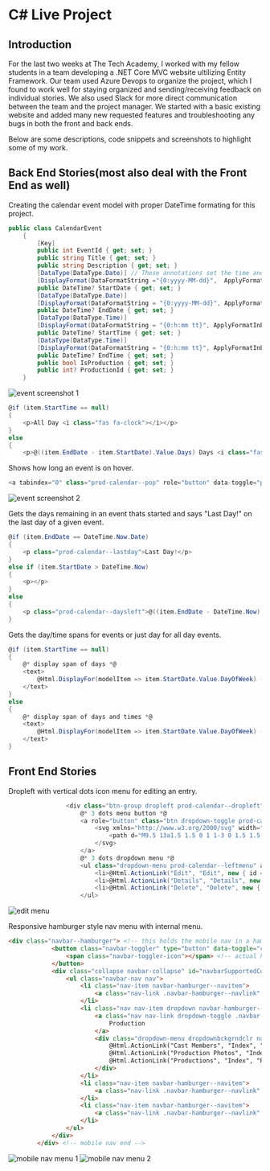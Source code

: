 # C# Live Project

## Introduction

For the last two weeks at The Tech Academy, I worked with my fellow students in a team developing a .NET Core MVC website ultilizing Entity Framework. Our team used Azure Devops to organize the project, which I found to work well for staying organized and sending/receiving feedback on individual stories. We also used Slack for more direct communication between the team and the project manager. We started with a basic existing website and added many new requested features and troubleshooting any bugs in both the front and back ends.

Below are some descriptions, code snippets and screenshots to highlight some of my work.

## Back End Stories(most also deal with the Front End as well)
Creating the calendar event model with proper DateTime formating for this project.

```c#
public class CalendarEvent
	{
		[Key]
		public int EventId { get; set; }
		public string Title { get; set; }
		public string Description { get; set; }
		[DataType(DataType.Date)] // These annotations set the time and date formats
		[DisplayFormat(DataFormatString ="{0:yyyy-MM-dd}",  ApplyFormatInEditMode = true)]
		public DateTime? StartDate { get; set; }
		[DataType(DataType.Date)]
		[DisplayFormat(DataFormatString = "{0:yyyy-MM-dd}", ApplyFormatInEditMode = true)]
		public DateTime? EndDate { get; set; }
		[DataType(DataType.Time)]
		[DisplayFormat(DataFormatString = "{0:h:mm tt}", ApplyFormatInEditMode = true)]
		public DateTime? StartTime { get; set; }
		[DataType(DataType.Time)]
		[DisplayFormat(DataFormatString = "{0:h:mm tt}", ApplyFormatInEditMode = true)]
		public DateTime? EndTime { get; set; }
		public bool IsProduction { get; set; }
		public int? ProductionId { get; set; }
	}
```
![event screenshot 1](/liveprojects\csharpliveproject\event1.PNG)

```c#
@if (item.StartTime == null)
{
    <p>All Day <i class="fas fa-clock"></i></p>
}
else
{
    <p>@((item.EndDate - item.StartDate).Value.Days) Days <i class="fas fa-clock"></i></p>
```
Shows how long an event is on hover.
```c#
<a tabindex="0" class="prod-calendar--pop" role="button" data-toggle="popover" data-trigger="hover" data-content="This is a @((item.EndDate - @item.StartDate).Value.TotalDays) day event.">
```
![event screenshot 2](/liveprojects\csharpliveproject\event2.PNG)

Gets the days remaining in an event thats started and says "Last Day!" on the last day of a given event.
```c#
@if (item.EndDate == DateTime.Now.Date)
{
    <p class="prod-calendar--lastday">Last Day!</p>
}
else if (item.StartDate > DateTime.Now)
{
    <p></p>
}
else
{
    <p class="prod-calendar--daysleft">@((item.EndDate - DateTime.Now).Value.Days) days remaining!</p>
}
```

Gets the day/time spans for events or just day for all day events.
```c#
@if (item.StartTime == null)
{
    @* display span of days *@
    <text>
        @Html.DisplayFor(modelItem => item.StartDate.Value.DayOfWeek) - @Html.DisplayFor(modelItem => item.EndDate.Value.DayOfWeek)
    </text>
}
else
{
    @* display span of days and times *@
    <text>
        @Html.DisplayFor(modelItem => item.StartDate.Value.DayOfWeek) - @Html.DisplayFor(modelItem => item.EndDate.Value.DayOfWeek), @Html.DisplayFor(modelItem => item.StartTime) - @Html.DisplayFor(modelItem => item.EndTime)
    </text>
}
```
## Front End Stories
Dropleft with vertical dots icon menu for editing an entry.
```c#
				<div class="btn-group dropleft prod-calendar--dropleft">
					@* 3 dots menu button *@
					<a role="button" class="btn dropdown-toggle prod-calendar--leftbtn" id="dropdownMenuLink" data-toggle="dropdown" aria-haspopup="true" aria-expanded="false">
						<svg xmlns="http://www.w3.org/2000/svg" width="20" height="20" fill="currentColor" class="bi bi-three-dots-vertical" viewBox="0 0 16 16">
							<path d="M9.5 13a1.5 1.5 0 1 1-3 0 1.5 1.5 0 0 1 3 0zm0-5a1.5 1.5 0 1 1-3 0 1.5 1.5 0 0 1 3 0zm0-5a1.5 1.5 0 1 1-3 0 1.5 1.5 0 0 1 3 0z" />
						</svg>
					</a>
					@* 3 dots dropdown menu *@
					<ul class="dropdown-menu prod-calendar--leftmenu" aria-labelledby="dropdownMenuLink">
						<li>@Html.ActionLink("Edit", "Edit", new { id = item.EventId })</li>
						<li>@Html.ActionLink("Details", "Details", new { id = item.EventId })</li>
						<li>@Html.ActionLink("Delete", "Delete", new { id = item.EventId })</li>
					</ul>
```
![edit menu](/liveprojects\csharpliveproject\event3.PNG)

Responsive hamburger style nav menu with internal menu.
```html
<div class="navbar--hamburger"> <!-- this holds the mobile nav in a hamburger menu -->
			<button class="navbar-toggler" type="button" data-toggle="collapse" data-target="#navbarSupportedContent" aria-controls="navbarSupportedContent" aria-expanded="false" aria-label="Toggle navigation">
				<span class="navbar-toggler-icon"></span> <!-- actual humburger button -->
			</button>
			<div class="collapse navbar-collapse" id="navbarSupportedContent">
				<ul class="navbar-nav nav">
					<li class="nav-item navbar-hamburger--navitem">
						<a class="nav-link .navbar-hamburger--navlink" href="~/Home/Index">TheaterCMS</a>
					</li>
					<li class="nav nav-item dropdown navbar-hamburger--navitem">
						<a class="nav nav-link dropdown-toggle .navbar-hamburger--navlink" href="#" id="navbarDropdownMenuLink" data-toggle="dropdown" aria-haspopup="true" aria-expanded="false">
							Production
						</a>
						<div class="dropdown-menu dropdownbckgrndclr navbar-hamburger--dropdownmenu" aria-labelledby="navbarDropdownMenuLink">
							@Html.ActionLink("Cast Members", "Index", "CastMembers", new { Area = "Production" }, new { @class = "dropdown-item dropdowntxt navbar-hamburger--dropdownitem" })
							@Html.ActionLink("Production Photos", "Index", "ProductionPhotos", new { Area = "Production" }, new { @class = "dropdown-item dropdowntxt navbar-hamburger--dropdownitem" })
							@Html.ActionLink("Productions", "Index", "Productions", new { Area = "Production" }, new { @class = "dropdown-item dropdowntxt navbar-hamburger--dropdownitem" })
						</div>
					</li>
					<li class="nav-item navbar-hamburger--navitem">
						<a class="nav-link .navbar-hamburger--navlink" href="#">Rental</a>
					</li>
					<li class="nav-item navbar-hamburger--navitem">
						<a class="nav-link .navbar-hamburger--navlink" href="#">Blog</a>
					</li>
				</ul>
			</div>
		</div> <!-- mobile nav end -->
```
![mobile nav menu 1](/liveprojects\csharpliveproject\eventmenu1.PNG)   ![mobile nav menu 2](/liveprojects\csharpliveproject\eventmenu2.PNG)
